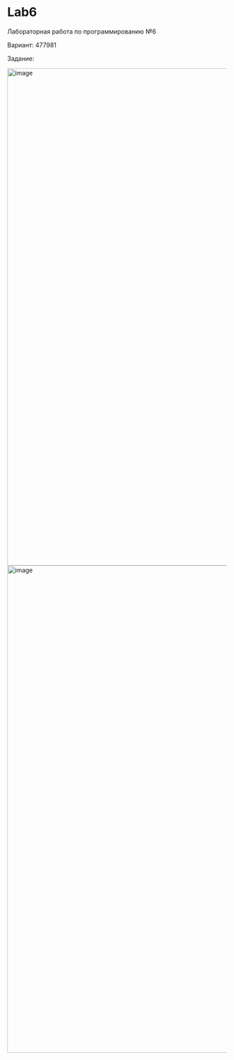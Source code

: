 # Lab6

Лабораторная работа по программированию №6

Вариант: 477981

Задание:

<img width="1140" alt="image" src="https://user-images.githubusercontent.com/82303370/224510876-bebd4996-0fa9-4a32-ae04-05a3189ee669.png">
<img width="1117" alt="image" src="https://user-images.githubusercontent.com/82303370/224510903-afdfc01a-cfbd-447d-9c77-ffad2f993460.png">

